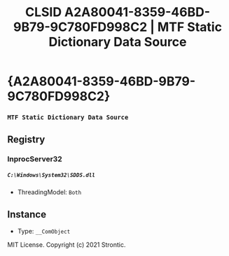 ﻿---
title: "CLSID A2A80041-8359-46BD-9B79-9C780FD998C2 | MTF Static Dictionary Data Source"
excerpt: What is COM-Object CLSID A2A80041-8359-46BD-9B79-9C780FD998C2?
---

# {A2A80041-8359-46BD-9B79-9C780FD998C2}

### `MTF Static Dictionary Data Source`

## Registry


### InprocServer32

##### `C:\Windows\System32\SDDS.dll`
* ThreadingModel: `Both`

## Instance

* Type: `__ComObject`

MIT License. Copyright (c) 2021 Strontic.


